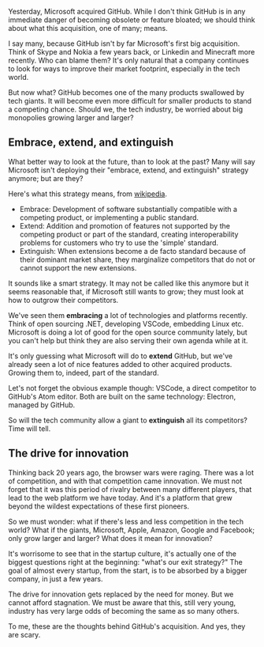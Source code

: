 Yesterday, Microsoft acquired GitHub. 
While I don't think GitHub is in any immediate danger of becoming obsolete or feature bloated;
we should think about what this acquisition, one of many; means.

I say many, because GitHub isn't by far Microsoft's first big acquisition.
Think of Skype and Nokia a few years back, or Linkedin and Minecraft more recently.
Who can blame them? 
It's only natural that a company continues to look for ways to improve their market footprint,
especially in the tech world.

But now what? GitHub becomes one of the many products swallowed by tech giants.
It will become even more difficult for smaller products to stand a competing chance.
Should we, the tech industry, be worried about big monopolies growing larger and larger?

## Embrace, extend, and extinguish

What better way to look at the future, than to look at the past? 
Many will say Microsoft isn't deploying their "embrace, extend, and extinguish" strategy anymore;
but are they?

Here's what this strategy means, from [wikipedia](*https://en.wikipedia.org/wiki/Embrace,_extend,_and_extinguish).

- Embrace: Development of software substantially compatible with a competing product, 
or implementing a public standard.
- Extend: Addition and promotion of features not supported by the competing product or part of the standard, 
creating interoperability problems for customers who try to use the 'simple' standard.
- Extinguish: When extensions become a de facto standard because of their dominant market share, 
they marginalize competitors that do not or cannot support the new extensions.

It sounds like a smart strategy. 
It may not be called like this anymore but it seems reasonable that,
if Microsoft still wants to grow; they must look at how to outgrow their competitors.

We've seen them **embracing** a lot of technologies and platforms recently.
Think of open sourcing .NET, developing VSCode, embedding Linux etc.
Microsoft is doing a lot of good for the open source community lately, 
but you can't help but think they are also serving their own agenda while at it.

It's only guessing what Microsoft will do to **extend** GitHub, 
but we've already seen a lot of nice features added to other acquired products.
Growing them to, indeed, part of the standard. 

Let's not forget the obvious example though: VSCode, a direct competitor to GitHub's Atom editor.
Both are built on the same technology: Electron, managed by GitHub.

So will the tech community allow a giant to **extinguish** all its competitors? 
Time will tell.

## The drive for innovation

Thinking back 20 years ago, the browser wars were raging. 
There was a lot of competition, and with that competition came innovation.
We must not forget that it was this period of rivalry between many different players,
that lead to the web platform we have today. 
And it's a platform that grew beyond the wildest expectations of these first pioneers.

So we must wonder: what if there's less and less competition in the tech world? 
What if the giants, Microsoft, Apple, Amazon, Google and Facebook; only grow larger and larger?
What does it mean for innovation?

It's worrisome to see that in the startup culture, 
it's actually one of the biggest questions right at the beginning: "what's our exit strategy?"
The goal of almost every startup, from the start, is to be absorbed by a bigger company, in just a few years.

The drive for innovation gets replaced by the need for money.
But we cannot afford stagnation. 
We must be aware that this, still very young, industry 
has very large odds of becoming the same as so many others.

To me, these are the thoughts behind GitHub's acquisition. 
And yes, they are scary.
